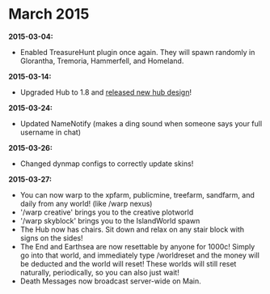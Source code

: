 ---
---
# March 2015

**2015-03-04:**

* Enabled TreasureHunt plugin once again. They will spawn randomly in Glorantha, Tremoria, Hammerfell, and Homeland.

**2015-03-14:**

* Upgraded Hub to 1.8 and [released new hub design](https://damnation.eu/phpbb/viewtopic.php?f=19&t=7852)!

**2015-03-24:**

* Updated NameNotify (makes a ding sound when someone says your full username in chat)

**2015-03-26:**

* Changed dynmap configs to correctly update skins!

**2015-03-27:**

* You can now warp to the xpfarm, publicmine, treefarm, sandfarm, and daily from any world! (like /warp nexus)
* '/warp creative' brings you to the creative plotworld
* '/warp skyblock' brings you to the IslandWorld spawn
* The Hub now has chairs. Sit down and relax on any stair block with signs on the sides!
* The End and Earthsea are now resettable by anyone for 1000c! Simply go into that world, and immediately type /worldreset and the money will be deducted and the world will reset! These worlds will still reset naturally, periodically, so you can also just wait!
* Death Messages now broadcast server-wide on Main.
